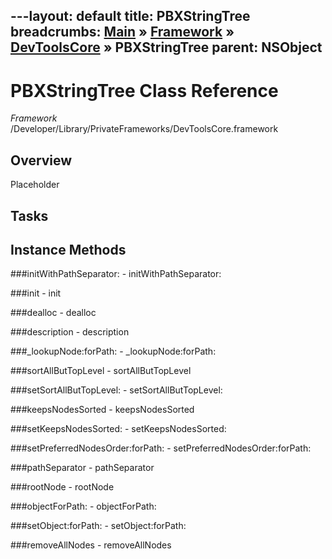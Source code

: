 ---layout: default
title: PBXStringTree
breadcrumbs: <a href="/index.html">Main</a> &raquo; <a href="/Frameworks.html">Framework</a> &raquo; <a href="/Frameworks/DevToolsCore.html">DevToolsCore</a> &raquo; PBXStringTree
parent: NSObject 
---
# PBXStringTree Class Reference

*Framework* /Developer/Library/PrivateFrameworks/DevToolsCore.framework

## Overview

Placeholder

## Tasks

## Instance Methods

<a name="-initWithPathSeparator:"></a>
###initWithPathSeparator:
    - initWithPathSeparator:

<a name="-init"></a>
###init
    - init

<a name="-dealloc"></a>
###dealloc
    - dealloc

<a name="-description"></a>
###description
    - description

<a name="-_lookupNode:forPath:"></a>
###_lookupNode:forPath:
    - _lookupNode:forPath:

<a name="-sortAllButTopLevel"></a>
###sortAllButTopLevel
    - sortAllButTopLevel

<a name="-setSortAllButTopLevel:"></a>
###setSortAllButTopLevel:
    - setSortAllButTopLevel:

<a name="-keepsNodesSorted"></a>
###keepsNodesSorted
    - keepsNodesSorted

<a name="-setKeepsNodesSorted:"></a>
###setKeepsNodesSorted:
    - setKeepsNodesSorted:

<a name="-setPreferredNodesOrder:forPath:"></a>
###setPreferredNodesOrder:forPath:
    - setPreferredNodesOrder:forPath:

<a name="-pathSeparator"></a>
###pathSeparator
    - pathSeparator

<a name="-rootNode"></a>
###rootNode
    - rootNode

<a name="-objectForPath:"></a>
###objectForPath:
    - objectForPath:

<a name="-setObject:forPath:"></a>
###setObject:forPath:
    - setObject:forPath:

<a name="-removeAllNodes"></a>
###removeAllNodes
    - removeAllNodes

